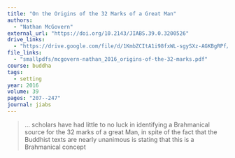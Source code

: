 ```yaml
---
title: "On the Origins of the 32 Marks of a Great Man"
authors:
  - "Nathan McGovern"
external_url: "https://doi.org/10.2143/JIABS.39.0.3200526"
drive_links:
  - "https://drive.google.com/file/d/1KmbZCItA1i98fxWL-sgySXz-AGKBgRPf/view?usp=drivesdk"
file_links:
  - "smallpdfs/mcgovern-nathan_2016_origins-of-the-32-marks.pdf"
course: buddha
tags:
  - setting
year: 2016
volume: 39
pages: "207--247"
journal: jiabs
---
```


> … scholars have had little to no luck in identifying a Brahmanical source for the 32 marks of a great Man, in spite of the fact that the Buddhist texts are nearly unanimous is stating that this is a Brahmanical concept

